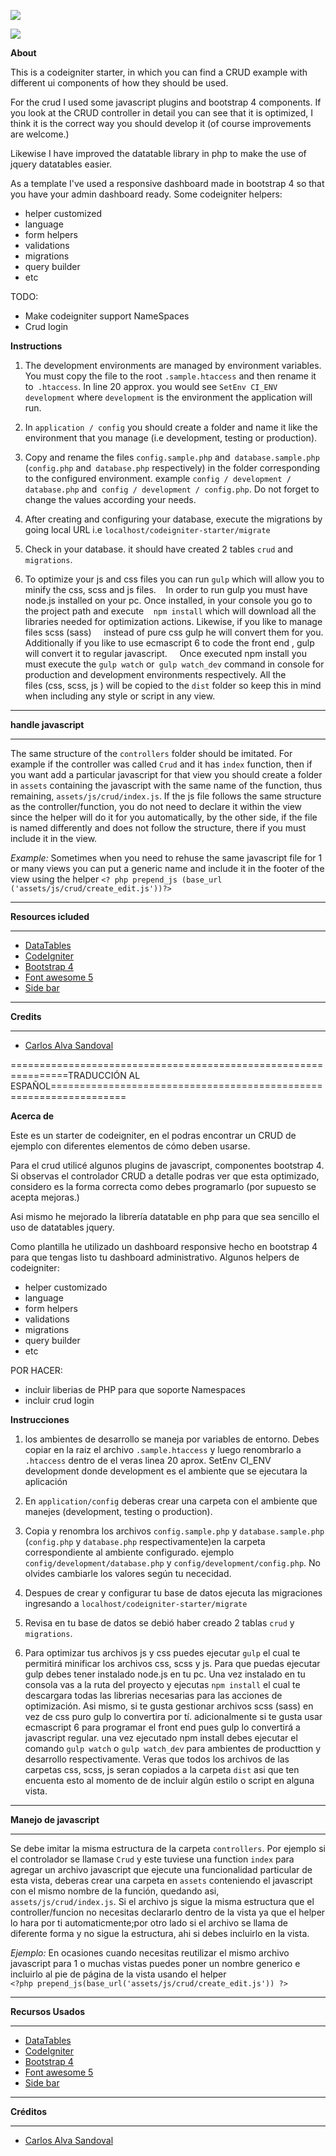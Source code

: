 
![](https://bytebucket.org/carlosalva/codeigniter-starter/raw/1ace9e464eba8e8df8b3b4de4a2ff21bd76beec7/assets/img/sample.PNG)

![](https://bitbucket.org/carlosalva/codeigniter-starter/raw/185db8cf4a2f2401108ae94558d8c43a776c8d4c/assets/img/sample2.PNG)

**About**

This is a codeigniter starter, in which you can find a CRUD example with different ui components of how they should be used.

For the crud I used some javascript plugins and bootstrap 4 components. If you look at the CRUD controller in detail you can see that it is optimized, I think it is the correct way you should develop it (of course improvements are welcome.)

Likewise I have improved the datatable library in php to make the use of jquery datatables easier.

As a template I've used a responsive dashboard made in bootstrap 4 so that you have your admin dashboard ready. Some codeigniter helpers:

- helper customized
- language
- form helpers
- validations
- migrations
- query builder
- etc

TODO:

- Make codeigniter support NameSpaces
- Crud login

**Instructions**

1. The development environments are managed by environment variables. You must copy the file to the root
`.sample.htaccess` and then rename it to` .htaccess`. In line 20 approx. you would see
`SetEnv CI_ENV development` where `development` is the environment the application will run.

2. In `application / config` you should create a folder and name it like the environment that you manage
(i.e development, testing or production).

3. Copy and rename the files `config.sample.php` and` database.sample.php`
(`config.php` and` database.php` respectively) in the folder
corresponding to the configured environment. example `config / development / database.php` and` config / development / config.php`.
Do not forget to change the values ​​according your needs.

4. After creating and configuring your database, execute the migrations by going local URL  i.e `localhost/codeigniter-starter/migrate`

5. Check in your database. it should have created 2 tables `crud` and` migrations`.

6. To optimize your js and css files you can run `gulp` which will allow you to minify the css, scss and js files.
   In order to run gulp you must have node.js installed on your pc. Once installed, in your console you go to the project path and execute
   `npm install` which will download all the libraries needed for optimization actions. Likewise, if you like to manage files scss (sass)
    instead of pure css gulp he will convert them for you. 
Additionally if you like to use ecmascript 6 to code the front end , gulp will convert it to regular javascript.
    Once executed npm install you must execute the `gulp watch` or` gulp watch_dev` command in console for production and development environments respectively. 
All the files (css, scss, js ) will be copied to the `dist` folder so keep this in mind when including any style or script in any view.


*******************
**handle javascript**
*******************

The same structure of the `controllers` folder should be imitated. For example
if the controller was called `Crud` and it has `index` function, then if you want add a particular javascript for that view you should
 create a folder in `assets` containing the javascript with the same name of the function, thus remaining,
`assets/js/crud/index.js`. If the js file follows the same structure as the controller/function, you do not need to declare it within the view
since the helper will do it for you automatically, by the other side, if the file is named differently and does not follow the structure, there if you must include it in the view.

*Example:*
Sometimes when you need to rehuse the same javascript file for 1 or many views
you can put a generic name and include it in the footer of the view using the helper
`<? php prepend_js (base_url ('assets/js/crud/create_edit.js'))?>`

*********
**Resources icluded**
*********

-  [DataTables](https://datatables.net/)
-  [CodeIgniter](https://codeigniter.com)
-  [Bootstrap 4](https://getbootstrap.com/)
-  [Font awesome 5](https://fontawesome.com/)
-  [Side bar](https://bootstrapious.com/p/bootstrap-sidebar)


*********
**Credits**
*********

-  [Carlos Alva Sandoval](https://www.linkedin.com/in/carlosalva/)



================================================================TRADUCCIÓN AL ESPAÑOL===================================================================

**Acerca de**

Este es un starter de codeigniter, en el podras encontrar un CRUD de ejemplo con diferentes elementos de cómo deben usarse.

Para el crud utilicé algunos plugins de javascript, componentes bootstrap 4.
Si observas el controlador CRUD a detalle podras ver que esta optimizado, considero es  la forma correcta como debes programarlo 
(por supuesto se acepta mejoras.)

Asi mismo he mejorado la librería datatable en php para que sea sencillo el uso de datatables jquery.

Como plantilla he utilizado un dashboard responsive hecho en bootstrap 4 para que tengas listo tu dashboard administrativo.
Algunos helpers de codeigniter:
- helper customizado
- language
- form helpers
- validations
- migrations
- query builder
- etc

POR HACER:

- incluir liberias de PHP para que soporte Namespaces
- incluir crud login

**Instrucciones**


1. los ambientes de desarrollo se maneja por variables de entorno. Debes copiar en la raiz el archivo 
`.sample.htaccess` y luego renombrarlo a `.htaccess` dentro de el veras linea 20 aprox. 
SetEnv CI_ENV development  donde development es el ambiente que se ejecutara la aplicación

2. En `application/config` deberas crear una carpeta con el ambiente que manejes 
(development, testing o production). 

3. Copia y renombra los archivos `config.sample.php` y `database.sample.php` 
(`config.php` y `database.php` respectivamente)en la carpeta 
correspondiente al ambiente configurado. ejemplo `config/development/database.php` y `config/development/config.php`. 
No olvides cambiarle los valores según tu nececidad.

4. Despues de crear y configurar tu base de datos ejecuta las migraciones ingresando a `localhost/codeigniter-starter/migrate`

5. Revisa en tu base de datos se debió haber creado 2 tablas `crud` y `migrations`.

6. Para optimizar tus archivos js y css puedes ejecutar `gulp` el cual te permitirá minificar los archivos css, scss y js.
   Para que puedas ejecutar gulp debes tener instalado node.js en tu pc. Una vez instalado en tu consola vas a la ruta del proyecto y ejecutas
   `npm install` el cual te descargara todas las librerias necesarias para las acciones de optimización. Asi mismo, si te gusta gestionar archivos scss (sass) 
    en vez de css puro gulp lo convertira por tí. adicionalmente si te gusta usar ecmascript 6 para programar el front end pues gulp lo convertirá a javascript regular.
    una vez ejecutado npm install debes ejecutar el comando `gulp watch` o `gulp watch_dev` para ambientes de producttion y desarrollo respectivamente. Veras que todos los archivos 
    de las carpetas css, scss, js seran copiados a la carpeta `dist` asi que ten encuenta esto al momento de de incluir algún estilo o script en alguna vista. 
 

*******************
**Manejo de javascript**
*******************

Se debe imitar la misma estructura de la carpeta `controllers`. Por ejemplo
si el controlador se llamase `Crud`  y este tuviese una  function `index`
para agregar un archivo javascript que ejecute una funcionalidad particular de esta vista,
deberas crear una carpeta en `assets` conteniendo el javascript con el mismo nombre de la función, quedando asi,
`assets/js/crud/index.js`. Si el archivo js sigue la misma estructura que el controller/funcion no necesitas declararlo dentro de la vista 
ya que el helper lo hara por ti automaticmente;por otro lado si el archivo se llama de diferente forma y no sigue la estructura, ahi si debes incluirlo en la vista.

*Ejemplo:*
En ocasiones cuando necesitas reutilizar el mismo archivo javascript para 1 o muchas vistas
puedes poner un nombre generico e incluirlo al pie de página de la vista usando el helper  
`<?php prepend_js(base_url('assets/js/crud/create_edit.js')) ?>`

*********
**Recursos Usados**
*********

-  [DataTables](https://datatables.net/)
-  [CodeIgniter](https://codeigniter.com)
-  [Bootstrap 4](https://getbootstrap.com/)
-  [Font awesome 5](https://fontawesome.com/)
-  [Side bar](https://bootstrapious.com/p/bootstrap-sidebar)


*********
**Créditos**
*********

-  [Carlos Alva Sandoval](https://www.linkedin.com/in/carlosalva/)